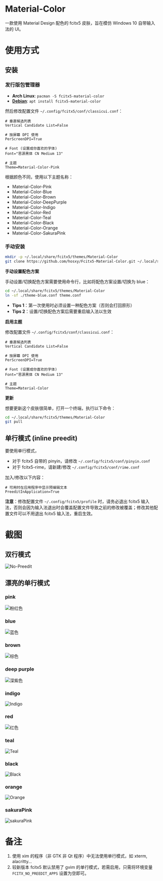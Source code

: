# Material-Color

一款使用 Material Design 配色的 fcitx5 皮肤，旨在模仿 Windows 10 自带输入法的 UI。

# 使用方式

## 安装

### 发行版包管理器

+ **Arch Linux**: `pacman -S fcitx5-material-color`
+ **[Debian](https://tracker.debian.org/pkg/fcitx5-material-color)**: `apt install fcitx5-material-color`

然后修改配置文件 `~/.config/fcitx5/conf/classicui.conf`：

```
# 垂直候选列表
Vertical Candidate List=False

# 按屏幕 DPI 使用
PerScreenDPI=True

# Font (设置成你喜欢的字体)
Font="思源黑体 CN Medium 13"

# 主题
Theme=Material-Color-Pink
```

根据颜色不同，使用以下主题名称：

+ Material-Color-Pink
+ Material-Color-Blue
+ Material-Color-Brown
+ Material-Color-DeepPurple
+ Material-Color-Indigo
+ Material-Color-Red
+ Material-Color-Teal
+ Material-Color-Black
+ Material-Color-Orange
+ Material-Color-SakuraPink

### 手动安装

```sh
mkdir -p ~/.local/share/fcitx5/themes/Material-Color
git clone https://github.com/hosxy/Fcitx5-Material-Color.git ~/.local/share/fcitx5/themes/Material-Color
```

**手动设置配色方案**

手动设置/切换配色方案需要使用命令行，比如将配色方案设置/切换为 blue：

```sh
cd ~/.local/share/fcitx5/themes/Material-Color
ln -sf ./theme-blue.conf theme.conf
```

+ **Tips 1**：第一次使用时必须设置一种配色方案（否则会打回原形）
+ **Tips 2**：设置/切换配色方案后需要重启输入法以生效

**启用主题**

修改配置文件 `~/.config/fcitx5/conf/classicui.conf`：

```
# 垂直候选列表
Vertical Candidate List=False

# 按屏幕 DPI 使用
PerScreenDPI=True

# Font (设置成你喜欢的字体)
Font="思源黑体 CN Medium 13"

# 主题
Theme=Material-Color
```

**更新**

想要更新这个皮肤很简单，打开一个终端，执行以下命令：

```sh
cd ~/.local/share/fcitx5/themes/Material-Color
git pull
```

## 单行模式 (inline preedit)

要使用单行模式，

+ 对于 fcitx5 自带的 pinyin，请修改 `~/.config/fcitx5/conf/pinyin.conf`
+ 对于 fcitx5-rime，请新建/修改 `~/.config/fcitx5/conf/rime.conf`

加入/修改以下内容：

```
# 可用时在应用程序中显示预编辑文本
PreeditInApplication=True
```

**注意**：修改配置文件 `~/.config/fcitx5/profile` 时，请务必退出 fcitx5 输入法，否则会因为输入法退出时会覆盖配置文件导致之前的修改被覆盖；修改其他配置文件可以不用退出 fcitx5 输入法，重启生效。

# 截图

## 双行模式

![No-Preedit](./screenshot/No-Preedit.png)

## 漂亮的单行模式

### pink

![粉红色](./screenshot/pink.png)

### blue

![蓝色](./screenshot/blue.png)

### brown

![棕色](./screenshot/brown.png)

### deep purple

![深紫色](./screenshot/deepPurple.png)

### indigo

![Indigo](./screenshot/indigo.png)

### red

![红色](./screenshot/red.png)

### teal

![Teal](./screenshot/teal.png)

### black

![Black](./screenshot/black.png)

### orange

![Orange](./screenshot/orange.png)

### sakuraPink

![sakuraPink](./screenshot/sakuraPink.png)


# 备注

1. 使用 xim 的程序（非 GTK 非 Qt 程序）中无法使用单行模式，如 xterm, alacritty…
2. 较新版本 fcitx5 默认禁用了 gvim 的单行模式，若需启用，只需将环境变量 `FCITX_NO_PREEDIT_APPS` 设置为空即可。
